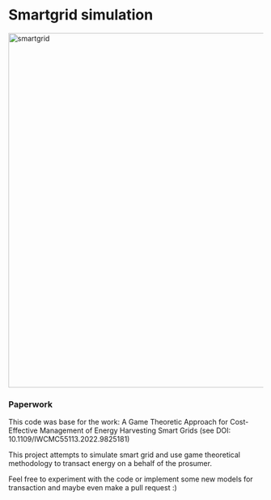 # Smartgrid simulation 
<img src="https://user-images.githubusercontent.com/25306286/154126421-b0c0293b-553a-4e45-90ae-c55e382b5be2.png" alt="smartgrid" width="700"/>

### Paperwork

This code was base for the work: A Game Theoretic Approach for Cost-Effective Management of Energy Harvesting Smart Grids (see DOI: 10.1109/IWCMC55113.2022.9825181)

This project attempts to simulate smart grid and use game theoretical methodology to transact energy on a behalf of the prosumer.

Feel free to experiment with the code or implement some new models for transaction and maybe even make a pull request :) 
